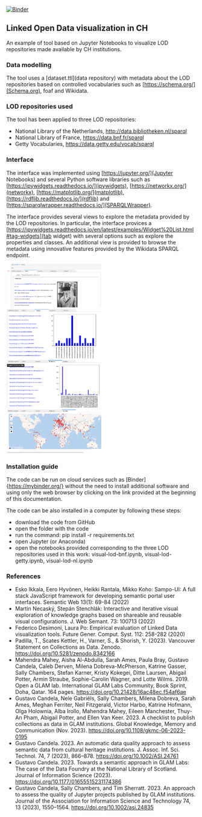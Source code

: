 
[![Binder](https://mybinder.org/badge_logo.svg)](https://mybinder.org/v2/gh/hibernator11/visual-ch-lod/HEAD)


## Linked Open Data visualization in CH
An example of tool based on Jupyter Notebooks to visualize LOD repositories made available by CH institutions. 

### Data modelling
The tool uses a [dataset.ttl](data repository) with metadata about the LOD repositories based on controlled vocabularies such as [https://schema.org/](Schema.org), foaf and Wikidata. 

### LOD repositories used

The tool has been applied to three LOD repositories:

- National Library of the Netherlands, http://data.bibliotheken.nl/sparql
- National Library of France, https://data.bnf.fr/sparql
- Getty Vocabularies, https://data.getty.edu/vocab/sparql

### Interface

The interface was implemented using [https://jupyter.org/](Jupyter Notebooks) and several Python software libraries such as [https://ipywidgets.readthedocs.io/](ipywidgets), [https://networkx.org/](networkx), [https://matplotlib.org/](matplotlib), [https://rdflib.readthedocs.io/](rdflib) and [https://sparqlwrapper.readthedocs.io/](SPARQLWrapper).

The interface provides several views to explore the metadata provided by the LOD repositories. In particular, the interface provices a [https://ipywidgets.readthedocs.io/en/latest/examples/Widget%20List.html#tag-widgets](tab widget) with several options such as explore the properties and classes. An additional view is provided to browse the metadata using innovative features provided by the Wikidata SPARQL endpoint.

<img width="50%" src="images/bnf-notebook.png">
<img width="50%" src="images/bnf-classes.png">
<img width="50%" src="images/bnf-properties.png">
<img width="50%" src="images/bnf-map.png">

### Installation guide
The code can be run on cloud services such as [Binder]{https://mybinder.org/} without the need to install additional software and using only the web browser by clicking on the link provided at the beginning of this documentation.

The code can be also installed in a computer by following these steps:
- download the code from GitHub
- open the folder with the code
- run the command: pip install -r requirements.txt
- open Jupyter (or Anaconda)
- open the notebooks provided corresponding to the three LOD repositories used in this work: visual-lod-bnf.ipynb, visual-lod-getty.ipynb, visual-lod-nl.ipynb


### References

- Esko Ikkala, Eero Hyvönen, Heikki Rantala, Mikko Koho: Sampo-UI: A full stack JavaScript framework for developing semantic portal user interfaces. Semantic Web 13(1): 69-84 (2022)
- Martin Necaský, Stepán Stenchlák: Interactive and iterative visual exploration of knowledge graphs based on shareable and reusable visual configurations. J. Web Semant. 73: 100713 (2022)
- Federico Desimoni, Laura Po: Empirical evaluation of Linked Data visualization tools. Future Gener. Comput. Syst. 112: 258-282 (2020)
- Padilla, T., Scates Kettler, H., Varner, S., & Shorish, Y. (2023). Vancouver Statement on Collections as Data. Zenodo. https://doi.org/10.5281/zenodo.8342166
- Mahendra Mahey, Aisha Al-Abdulla, Sarah Ames, Paula Bray, Gustavo Candela, Caleb Derven, Milena Dobreva-McPherson, Katrine Gasser, Sally Chambers, Stefan Karner, Kristy Kokegei, Ditte Laursen, Abigail Potter, Armin Straube, Sophie-Carolin Wagner, and Lotte Wilms. 2019. Open a GLAM lab. International GLAM Labs Community, Book Sprint, Doha, Qatar. 164 pages. https://doi.org/10.21428/16ac48ec.f54af6ae
- Gustavo Candela, Nele Gabriëls, Sally Chambers, Milena Dobreva, Sarah Ames, Meghan Ferriter, Neil Fitzgerald, Victor Harbo, Katrine Hofmann, Olga Holownia, Alba Irollo, Mahendra Mahey, Eileen Manchester, Thuy-An Pham, Abigail Potter, and Ellen Van Keer. 2023. A checklist to publish collections as data in GLAM institutions. Global Knowledge, Memory and Communication (Nov. 2023). https://doi.org/10.1108/gkmc-06-2023-0195
- Gustavo Candela. 2023. An automatic data quality approach to assess semantic data from cultural heritage institutions. J. Assoc. Inf. Sci. Technol. 74, 7 (2023), 866–878. https://doi.org/10.1002/ASI.24761
- Gustavo Candela. 2023. Towards a semantic approach in GLAM Labs: The case of the Data Foundry at the National Library of Scotland. Journal of Information Science (2023). https://doi.org/10.1177/01655515231174386 
- Gustavo Candela, Sally Chambers, and Tim Sherratt. 2023. An approach to assess the quality of Jupyter projects published by GLAM institutions. Journal of the Association for Information Science and Technology 74, 13 (2023), 1550–1564. https://doi.org/10.1002/asi.24835
